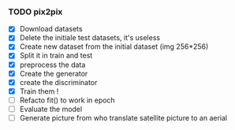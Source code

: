 ### TODO pix2pix

- [x] Download datasets
- [x] Delete the initiale test datasets, it's useless
- [x] Create new dataset from the initial dataset (img 256*256)
- [x] Split it in train and test
- [x] preprocess the data
- [x] Create the generator
- [x] create the discriminator
- [x] Train them !
- [ ] Refacto fit() to work in epoch
- [ ] Evaluate the model
- [ ] Generate picture from who translate satellite picture to an aerial